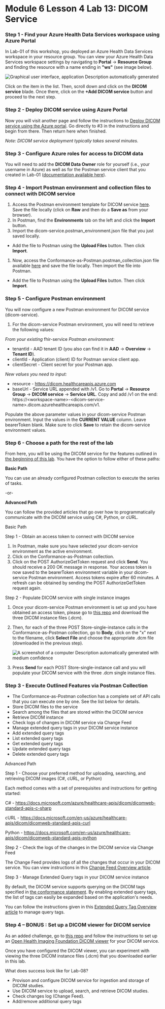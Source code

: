 # Module 6 Lesson 4 Lab 13: DICOM Service

### Step 1 - Find your Azure Health Data Services workspace using Azure Portal

In Lab-01 of this workshop, you deployed an Azure Health Data Services workspace in your resource group. You can view your Azure Health Data Services workspace settings by navigating to **Portal** -\> **Resource Group** and finding the resource with a name ending in **"ws"** (see image below).

![Graphical user interface, application Description automatically generated](media/4814c3a4a448d967906ad9ea30bb8d5e.png)

Click on the item in the list. Then, scroll down and click on the **DICOM service** blade. Once there, click on the **+Add DICOM service** button and proceed to the next step.

### Step 2 - Deploy DICOM service using Azure Portal

Now you will visit another page and follow the instructions to [Deploy DICOM service using the Azure portal](https://docs.microsoft.com/en-us/azure/healthcare-apis/dicom/deploy-dicom-services-in-azure). Go directly to \#3 in the instructions and begin from there. Then return here when finished.

*Note: DICOM service deployment typically takes several minutes.*

### Step 3 - Configure Azure roles for access to DICOM data

You will need to add the **DICOM Data Owner** role for yourself (i.e., your username in Azure) as well as for the Postman service client that you created in Lab-01 ([documentation available here](https://docs.microsoft.com/azure/healthcare-apis/configure-azure-rbac#assign-roles-for-the-dicom-service)).

### Step 4 - Import Postman environment and collection files to connect with DICOM service

1.  Access the Postman environment template for DICOM service [here](https://github.com/microsoft/azure-health-data-services-workshop/blob/main/Challenge-08%20-%20DICOM%20service/postman/dicom-service.postman_environment.json). Save the file locally (click on **Raw** and then do a **Save as** from your browser).
2.  In Postman, find the **Environments** tab on the left and click the **Import** button.
3.  Import the dicom-service.postman_environment.json file that you just saved locally.
-   Add the file to Postman using the **Upload Files** button. Then click **Import**.
1.  Now, access the Conformance-as-Postman.postman_collection.json file available [here](https://github.com/microsoft/dicom-server/blob/main/docs/resources/Conformance-as-Postman.postman_collection.json) and save the file locally. Then import the file into Postman.
-   Add the file to Postman using the **Upload Files** button. Then click **Import**.

### Step 5 - Configure Postman environment

You will now configure a new Postman environment for DICOM service (dicom-service).

1.  For the dicom-service Postman environment, you will need to retrieve the following values:

*From your existing* fhir-service *Postman environment:*

-   tenantId - AAD tenant ID (you also can find it in **AAD** -\> **Overview** -\> **Tenant ID**).
-   clientId - Application (client) ID for Postman service client app.
-   clientSecret - Client secret for your Postman app.

*New values you need to input:*

-   resource - https://dicom.healthcareapis.azure.com
-   baseUrl - Service URL appended with /v1. Go to **Portal** -\> **Resource Group** -\> **DICOM service** -\> **Service URL**. Copy and add /v1 on the end: https://\<workspace-name\>-\<dicom-service-name\>.dicom.azurehealthcareapis.com/v1.

Populate the above parameter values in your dicom-service Postman environment. Input the values in the **CURRENT VALUE** column. Leave bearerToken blank. Make sure to click **Save** to retain the dicom-service environment values.

### Step 6 - Choose a path for the rest of the lab

From here, you will be using the DICOM service for the features outlined in [the beginning of this lab](https://github.com/microsoft/azure-health-data-services-workshop/tree/main/Challenge-08%20-%20DICOM%20service#learning-objectives-for-challenge-08). You have the option to follow either of these paths:

**Basic Path**

You can use an already configured Postman collection to execute the series of tasks.

\-or-

**Advanced Path**

You can follow the provided articles that go over how to programmatically communicate with the DICOM service using C\#, Python, or cURL.

Basic Path

Step 1 - Obtain an access token to connect with DICOM service

1.  In Postman, make sure you have selected your dicom-service environment as the active environment.
2.  Click on the Conformance-as-Postman collection.
3.  Click on the POST AuthorizeGetToken request and click **Send**. You should receive a 200 OK message in response. Your access token is now saved to the bearerToken environment variable in your dicom-service Postman environment. Access tokens expire after 60 minutes. A refresh can be obtained by sending the POST AuthorizeGetToken request again.

Step 2 - Populate DICOM service with single instance images

1.  Once your dicom-service Postman environment is set up and you have obtained an access token, please go to [this repo](https://github.com/microsoft/dicom-server/tree/main/docs/dcms) and download the three DICOM instance files (.dcm).
2.  Then, for each of the three POST Store-single-instance calls in the Conformance-as-Postman collection, go to **Body**, click on the "x" next to the filename, click **Select File** and choose the appropriate .dcm file (downloaded in the previous step).

    ![A screenshot of a computer Description automatically generated with medium confidence](media/d8cb3668a1ea6067dff339ffaa1c502a.png)

3.  Press **Send** for each POST Store-single-instance call and you will populate your DICOM service with the three .dcm single instance files.

### Step 3 - Execute Outlined Features via Postman Collection

-   The Conformance-as-Postman collection has a complete set of API calls that you can execute one by one. See the list below for details.
-   Store DICOM files to the service
-   Search among the files that are stored within the DICOM service
-   Retrieve DICOM instance
-   Check logs of changes in DICOM service via Change Feed
-   Manage extended query tags in your DICOM service instance
-   Add extended query tags
-   List extended query tags
-   Get extended query tags
-   Update extended query tags
-   Delete extended query tags

Advanced Path

Step 1 - Choose your preferred method for uploading, searching, and retrieving DICOM images (C\#, cURL, or Python)

Each method comes with a set of prerequisites and instructions for getting started:

C\# - <https://docs.microsoft.com/azure/healthcare-apis/dicom/dicomweb-standard-apis-c-sharp>

cURL - <https://docs.microsoft.com/en-us/azure/healthcare-apis/dicom/dicomweb-standard-apis-curl>

Python - <https://docs.microsoft.com/en-us/azure/healthcare-apis/dicom/dicomweb-standard-apis-python>

Step 2 - Check the logs of the changes in the DICOM service via Change Feed

The Change Feed provides logs of all the changes that occur in your DICOM service. You can view instructions in this [Change Feed Overview article](https://docs.microsoft.com/en-us/azure/healthcare-apis/dicom/dicom-change-feed-overview).

Step 3 - Manage Extended Query tags in your DICOM service instance

By default, the DICOM service supports querying on the DICOM tags specified in [the conformance statement](https://docs.microsoft.com/en-us/azure/healthcare-apis/dicom/dicom-services-conformance-statement#searchable-attributes). By enabling extended query tags, the list of tags can easily be expanded based on the application's needs.

You can follow the instructions given in this [Extended Query Tag Overview article](https://docs.microsoft.com/en-us/azure/healthcare-apis/dicom/dicom-extended-query-tags-overview) to manage query tags.

### Step 4 – BONUS : Set up a DICOM viewer for DICOM service

As an added challenge, go to [this repo](https://github.com/microsoft/dicom-ohif) and follow the instructions to set up an [Open Health Imaging Foundation DICOM viewer](https://ohif.org) for your DICOM service.

Once you have configured the DICOM viewer, you can experiment with viewing the three DICOM instance files (.dcm) that you downloaded earlier in this lab.

What does success look like for Lab-08?

-   Provison and configure DICOM service for ingestion and storage of DICOM studies.
-   Use DICOM service to upload, search, and retrieve DICOM studies.
-   Check changes log (Change Feed).
-   Add/remove additional query tags

